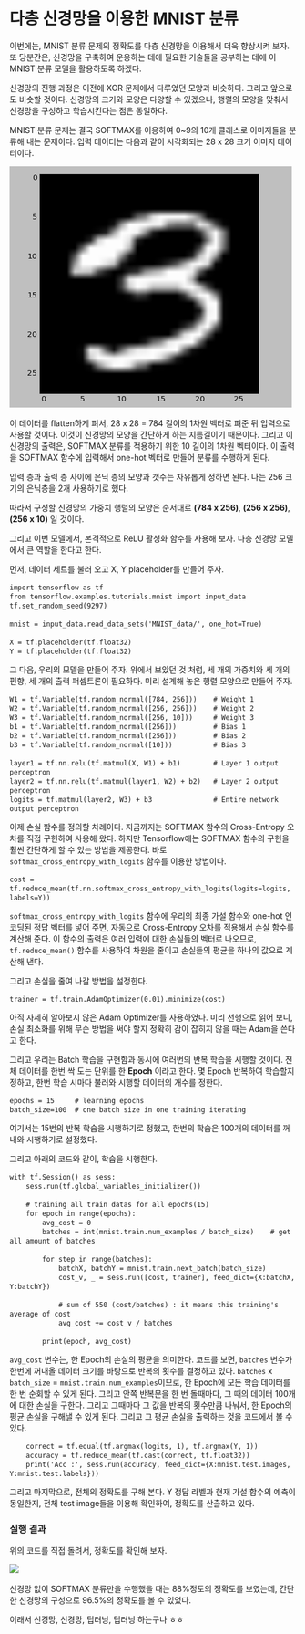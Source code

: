 ﻿# 다층 신경망을 이용한 MNIST 분류

이번에는, MNIST 분류 문제의 정확도를 다층 신경망을 이용해서 더욱 향상시켜 보자. 또 당분간은, 신경망을 구축하여 운용하는 데에 필요한 기술들을 공부하는 데에 이 MNIST 분류 모델을 활용하도록 하겠다.

신경망의 진행 과정은 이전에 XOR 문제에서 다루었던 모양과 비슷하다. 그리고 앞으로도 비슷할 것이다. 신경망의 크기와 모양은 다양할 수 있겠으나, 행렬의 모양을 맞춰서 신경망을 구성하고 학습시킨다는 점은 동일하다.

MNIST 분류 문제는 결국 SOFTMAX를 이용하여 0~9의 10개 클래스로 이미지들을 분류해 내는 문제이다. 입력 데이터는 다음과 같이 시각화되는 28 x 28 크기 이미지 데이터이다.

![](../image/mnist.PNG)

이 데이터를 flatten하게 펴서, 28 x 28 = 784 길이의 1차원 벡터로 펴준 뒤 입력으로 사용할 것이다. 이것이 신경망의 모양을 간단하게 하는 지름길이기 때문이다. 그리고 이 신경망의 출력은, SOFTMAX 분류를 적용하기 위한 10 길이의 1차원 벡터이다. 이 출력을 SOFTMAX 함수에 입력해서 one-hot 벡터로 만들어 분류를 수행하게 된다.

입력 층과 출력 층 사이에 은닉 층의 모양과 갯수는 자유롭게 정하면 된다. 나는 256 크기의 은닉층을 2개 사용하기로 했다.

따라서 구성할 신경망의 가중치 행렬의 모양은 순서대로 __(784 x 256)__, __(256 x 256)__, __(256 x 10)__ 일 것이다.

그리고 이번 모델에서, 본격적으로 ReLU 활성화 함수를 사용해 보자. 다층 신경망 모델에서 큰 역할을 한다고 한다.

먼저, 데이터 세트를 불러 오고 X, Y placeholder를 만들어 주자.

```
import tensorflow as tf
from tensorflow.examples.tutorials.mnist import input_data
tf.set_random_seed(9297)

mnist = input_data.read_data_sets('MNIST_data/', one_hot=True)

X = tf.placeholder(tf.float32)
Y = tf.placeholder(tf.float32)
```

그 다음, 우리의 모델을 만들어 주자. 위에서 보았던 것 처럼, 세 개의 가중치와 세 개의 편향, 세 개의 출력 퍼셉트론이 필요하다. 미리 설계해 놓은 행렬 모양으로 만들어 주자.

```
W1 = tf.Variable(tf.random_normal([784, 256]))    # Weight 1
W2 = tf.Variable(tf.random_normal([256, 256]))    # Weight 2
W3 = tf.Variable(tf.random_normal([256, 10]))     # Weight 3
b1 = tf.Variable(tf.random_normal([256]))         # Bias 1
b2 = tf.Variable(tf.random_normal([256]))         # Bias 2
b3 = tf.Variable(tf.random_normal([10]))          # Bias 3

layer1 = tf.nn.relu(tf.matmul(X, W1) + b1)        # Layer 1 output perceptron
layer2 = tf.nn.relu(tf.matmul(layer1, W2) + b2)   # Layer 2 output perceptron
logits = tf.matmul(layer2, W3) + b3               # Entire network output perceptron
```

이제 손실 함수를 정의할 차례이다. 지금까지는 SOFTMAX 함수의 Cross-Entropy 오차를 직접 구현하여 사용해 왔다. 하지만 Tensorflow에는 SOFTMAX 함수의 구현을 훨씬 간단하게 할 수 있는 방법을 제공한다. 바로 `softmax_cross_entropy_with_logits` 함수를 이용한 방법이다.

```
cost = tf.reduce_mean(tf.nn.softmax_cross_entropy_with_logits(logits=logits, labels=Y))
```

`softmax_cross_entropy_with_logits` 함수에 우리의 최종 가설 함수와 one-hot 인코딩된 정답 벡터를 넣어 주면, 자동으로 Cross-Entropy 오차를 적용해서 손실 함수를 계산해 준다. 이 함수의 출력은 여러 입력에 대한 손실들의 벡터로 나오므로, `tf.reduce_mean()` 함수를 사용하여 차원을 줄이고 손실들의 평균을 하나의 값으로 계산해 낸다.

그리고 손실을 줄여 나갈 방법을 설정한다.
```
trainer = tf.train.AdamOptimizer(0.01).minimize(cost)
```

아직 자세히 알아보지 않은 Adam Optimizer를 사용하였다. 미리 선행으로 읽어 보니, 손실 최소화를 위해 무슨 방법을 써야 할지 정확히 감이 잡히지 않을 때는 Adam을 쓴다고 한다.

그리고 우리는 Batch 학습을 구현함과 동시에 여러번의 반복 학습을 시행할 것이다. 전체 데이터를 한번 싹 도는 단위를 한 __Epoch__ 이라고 한다. 몇 Epoch 반복하여 학습할지 정하고,  한번 학습 시마다 불러와 시행할 데이터의 개수를 정한다.

```
epochs = 15     # learning epochs
batch_size=100  # one batch size in one training iterating
```

여기서는 15번의 반복 학습을 시행하기로 정했고, 한번의 학습은 100개의 데이터를 꺼내와 시행하기로 설정했다.

그리고 아래의 코드와 같이, 학습을 시행한다.

```
with tf.Session() as sess:
    sess.run(tf.global_variables_initializer())

    # training all train datas for all epochs(15)
    for epoch in range(epochs):
        avg_cost = 0
        batches = int(mnist.train.num_examples / batch_size)    # get all amount of batches

        for step in range(batches):
            batchX, batchY = mnist.train.next_batch(batch_size)
            cost_v, _ = sess.run([cost, trainer], feed_dict={X:batchX, Y:batchY})

            # sum of 550 (cost/batches) : it means this training's average of cost
            avg_cost += cost_v / batches

        print(epoch, avg_cost)
```

```avg_cost``` 변수는, 한 Epoch의 손실의 평균을 의미한다. 코드를 보면, ```batches``` 변수가 한번에 꺼내올 데이터 크기를 바탕으로 반복의 횟수를 결정하고 있다. ```batches``` x ```batch_size``` = ```mnist.train.num_examples```이므로, 한 Epoch에 모든 학습 데이터를 한 번 순회할 수 있게 된다. 그리고 안쪽 반복문을 한 번 돌때마다, 그 때의 데이터 100개에 대한 손실을 구한다. 그리고 그때마다 그 값을 반복의 횟수만큼 나눠서, 한 Epoch의 평균 손실을 구해낼 수 있게 된다. 그리고 그 평균 손실을 출력하는 것을 코드에서 볼 수 있다.

```
    correct = tf.equal(tf.argmax(logits, 1), tf.argmax(Y, 1))
    accuracy = tf.reduce_mean(tf.cast(correct, tf.float32))
    print('Acc :', sess.run(accuracy, feed_dict={X:mnist.test.images, Y:mnist.test.labels}))
```
그리고 마지막으로, 전체의 정확도를 구해 본다. Y 정답 라벨과 현재 가설 함수의 예측이 동일한지, 전체 test image들을 이용해 확인하여, 정확도를 산출하고 있다.

### 실행 결과

위의 코드를 직접 돌려서, 정확도를 확인해 보자.

![](../image/mnist_result.PNG)

신경망 없이 SOFTMAX 분류만을 수행했을 때는 88%정도의 정확도를 보였는데, 간단한 신경망의 구성으로 96.5%의 정확도를 볼 수 있었다.

이래서 신경망, 신경망, 딥러닝, 딥러닝 하는구나 ㅎㅎ
